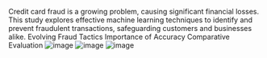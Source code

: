 Credit card fraud is a growing problem, causing significant financial losses. 
This study explores effective machine learning techniques to identify and prevent fraudulent 
transactions, safeguarding customers and businesses alike.
Evolving Fraud Tactics
Importance of Accuracy
Comparative Evaluation
![image](https://github.com/Harinit23/CREDIT-CARD-FRAUD-DETECTION/assets/147254490/dbce648d-b4ed-44e2-accd-cb289b1ab1e6)
![image](https://github.com/Harinit23/CREDIT-CARD-FRAUD-DETECTION/assets/147254490/cdbb00f2-a1a8-4d51-a5d0-e5e605ebe2c2)
![image](https://github.com/Harinit23/CREDIT-CARD-FRAUD-DETECTION/assets/147254490/d032b209-40c5-45aa-8502-2b415d3a8efd)
